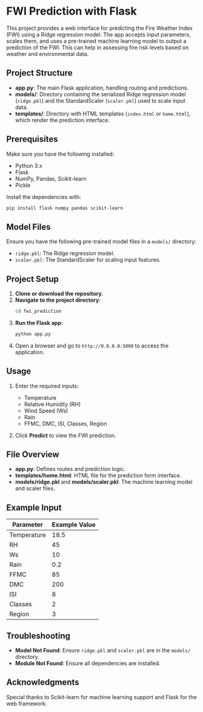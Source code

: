 # FWI Prediction with Flask

This project provides a web interface for predicting the Fire Weather Index (FWI) using a Ridge regression model. The app accepts input parameters, scales them, and uses a pre-trained machine learning model to output a prediction of the FWI. This can help in assessing fire risk levels based on weather and environmental data.

## Project Structure

- **app.py**: The main Flask application, handling routing and predictions.
- **models/**: Directory containing the serialized Ridge regression model (`ridge.pkl`) and the StandardScaler (`scaler.pkl`) used to scale input data.
- **templates/**: Directory with HTML templates (`index.html` or `home.html`), which render the prediction interface.

## Prerequisites

Make sure you have the following installed:

- Python 3.x
- Flask
- NumPy, Pandas, Scikit-learn
- Pickle

Install the dependencies with:

```bash
pip install flask numpy pandas scikit-learn
```

## Model Files

Ensure you have the following pre-trained model files in a `models/` directory:

- `ridge.pkl`: The Ridge regression model.
- `scaler.pkl`: The StandardScaler for scaling input features.

## Project Setup

1. **Clone or download the repository.**
2. **Navigate to the project directory**:
   ```bash
   cd fwi_prediction
   ```
3. **Run the Flask app**:
   ```bash
   python app.py
   ```
4. Open a browser and go to `http://0.0.0.0:5000` to access the application.

## Usage

1. Enter the required inputs:
   - Temperature
   - Relative Humidity (RH)
   - Wind Speed (Ws)
   - Rain
   - FFMC, DMC, ISI, Classes, Region

2. Click **Predict** to view the FWI prediction.

## File Overview

- **app.py**: Defines routes and prediction logic.
- **templates/home.html**: HTML file for the prediction form interface.
- **models/ridge.pkl** and **models/scaler.pkl**: The machine learning model and scaler files.

## Example Input

| Parameter   | Example Value |
|-------------|---------------|
| Temperature | 18.5          |
| RH          | 45            |
| Ws          | 10            |
| Rain        | 0.2           |
| FFMC        | 85            |
| DMC         | 200           |
| ISI         | 8             |
| Classes     | 2             |
| Region      | 3             |

## Troubleshooting

- **Model Not Found**: Ensure `ridge.pkl` and `scaler.pkl` are in the `models/` directory.
- **Module Not Found**: Ensure all dependencies are installed.

## Acknowledgments

Special thanks to Scikit-learn for machine learning support and Flask for the web framework.
